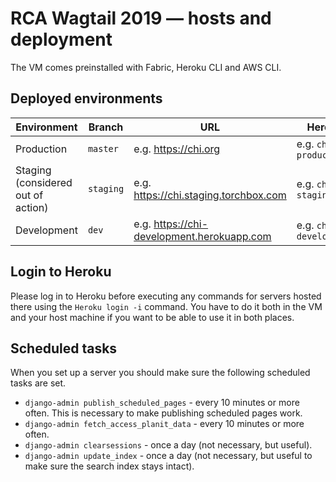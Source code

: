 # RCA Wagtail 2019 — hosts and deployment

The VM comes preinstalled with Fabric, Heroku CLI and AWS CLI.

## Deployed environments

| Environment                        | Branch    | URL                                        | Heroku                 |
| ---------------------------------- | --------- | ------------------------------------------ | ---------------------- |
| Production                         | `master`  | e.g. https://chi.org                       | e.g. `chi-production`  |
| Staging (considered out of action) | `staging` | e.g. https://chi.staging.torchbox.com      | e.g. `chi-staging`     |
| Development                        | `dev`     | e.g. https://chi-development.herokuapp.com | e.g. `chi-development` |

## Login to Heroku

Please log in to Heroku before executing any commands for servers hosted there
using the `Heroku login -i` command. You have to do it both in the VM and your
host machine if you want to be able to use it in both places.

## Scheduled tasks

When you set up a server you should make sure the following scheduled tasks are set.

- `django-admin publish_scheduled_pages` - every 10 minutes or more often. This is necessary to make publishing scheduled pages work.
- `django-admin fetch_access_planit_data` - every 10 minutes or more often.
- `django-admin clearsessions` - once a day (not necessary, but useful).
- `django-admin update_index` - once a day (not necessary, but useful to make sure the search index stays intact).
